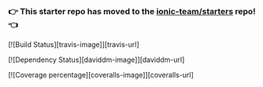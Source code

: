 ### :point_right: This starter repo has moved to the [ionic-team/starters](https://github.com/ionic-team/starters/tree/master/ionic-angular/official/blank) repo! :point_left:

[![Build Status][travis-image]][travis-url] 

[![Dependency Status][daviddm-image]][daviddm-url]

[![Coverage percentage][coveralls-image]][coveralls-url]

